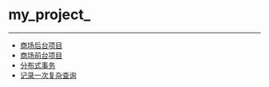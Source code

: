 # my_project_
----------



- [商场后台项目](/商场后台项目.md)
- [商场前台项目](/商场前台项目.md)
- [分布式事务](/ms/分布式事务.md)
- [记录一次复杂查询](/复杂查询.md)

